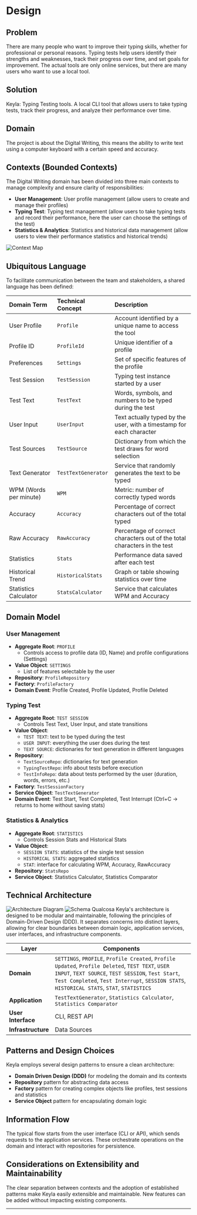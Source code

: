 # Design

## Problem

There are many people who want to improve their typing skills, 
whether for professional or personal reasons. 
Typing tests help users identify their strengths and weaknesses, 
track their progress over time, and set goals for improvement.
The actual tools are only online services, but there are many users who want to use a local tool.

## Solution

Keyla: Typing Testing tools.
A local CLI tool that allows users to take typing tests, track their progress, and analyze their performance over time.

## Domain

The project is about the Digital Writing, 
this means the ability to write text using a computer keyboard with a certain speed and accuracy.


## Contexts (Bounded Contexts)
The Digital Writing domain has been divided into three main contexts to manage complexity and ensure clarity of responsibilities:

- **User Management**: User profile management (allow users to create and manage their profiles)
- **Typing Test**: Typing test management (allow users to take typing tests and record their performance, here the user can choose the settings of the test)
- **Statistics & Analytics**: Statistics and historical data management (allow users to view their performance statistics and historical trends)

<!-- Insert UML diagram image -->
<!-- Description: Context Map showing User Management, Typing Test, and Statistics & Analytics and their relationships. -->
![Context Map](Resources/DDD_ContextMap.png)

## Ubiquitous Language

To facilitate communication between the team and stakeholders, a shared language has been defined:

| Domain Term           | Technical Concept        | Description                                                                 |
| :-------------------- | :---------------------- | :-------------------------------------------------------------------------- |
| User Profile          | `Profile`               | Account identified by a unique name to access the tool                      |
| Profile ID            | `ProfileId`             | Unique identifier of a profile                                              |
| Preferences           | `Settings`              | Set of specific features of the profile                                     |
| Test Session          | `TestSession`           | Typing test instance started by a user                                      |
| Test Text             | `TestText`              | Words, symbols, and numbers to be typed during the test                     |
| User Input            | `UserInput`             | Text actually typed by the user, with a timestamp for each character        |
| Test Sources          | `TestSource`            | Dictionary from which the test draws for word selection                     |
| Text Generator        | `TestTextGenerator`     | Service that randomly generates the text to be typed                        |
| WPM (Words per minute)| `WPM`                   | Metric: number of correctly typed words                                     |
| Accuracy              | `Accuracy`              | Percentage of correct characters out of the total typed                     |
| Raw Accuracy          | `RawAccuracy`           | Percentage of correct characters out of the total characters in the test    |
| Statistics            | `Stats`                 | Performance data saved after each test                                      |
| Historical Trend      | `HistoricalStats`       | Graph or table showing statistics over time                                 |
| Statistics Calculator | `StatsCalculator`       | Service that calculates WPM and Accuracy                                    |

## Domain Model

### User Management

- **Aggregate Root**: `PROFILE`
  - Controls access to profile data (ID, Name) and profile configurations (Settings)
- **Value Object**: `SETTINGS`
  - List of features selectable by the user
- **Repository**: `ProfileRepository`
- **Factory**: `ProfileFactory`
- **Domain Event**: Profile Created, Profile Updated, Profile Deleted

### Typing Test

- **Aggregate Root**: `TEST SESSION`
  - Controls Test Text, User Input, and state transitions
- **Value Object**:
  - `TEST TEXT`: text to be typed during the test
  - `USER INPUT`: everything the user does during the test
  - `TEXT SOURCE`: dictionaries for text generation in different languages
- **Repository**:
  - `TextSourceRepo`: dictionaries for text generation
  - `TypingTestRepo`: info about tests before execution
  - `TestInfoRepo`: data about tests performed by the user (duration, words, errors, etc.)
- **Factory**: `TestSessionFactory`
- **Service Object**: `TestTextGenerator`
- **Domain Event**: Test Start, Test Completed, Test Interrupt (Ctrl+C → returns to home without saving stats)

### Statistics & Analytics

- **Aggregate Root**: `STATISTICS`
  - Controls Session Stats and Historical Stats
- **Value Object**:
  - `SESSION STATS`: statistics of the single test session
  - `HISTORICAL STATS`: aggregated statistics
  - `STAT`: interface for calculating WPM, Accuracy, RawAccuracy
- **Repository**: `StatsRepo`
- **Service Object**: Statistics Calculator, Statistics Comparator

<!-- Insert UML diagram image -->
<!-- Description: UML diagram of the domain model with aggregate root, value object, repository, factory, and service object for each context. -->

## Technical Architecture

![Architecture Diagram](Resources/DDD_ArchitectureDiagram.png)
![Schema Qualcosa](Resources/DDD_scheme.png)
Keyla's architecture is designed to be modular and maintainable, following the principles of Domain-Driven Design (DDD). It separates concerns into distinct layers, allowing for clear boundaries between domain logic, application services, user interfaces, and infrastructure components.

| Layer              | Components                                                                                                                                                                                                                                              |
|--------------------|---------------------------------------------------------------------------------------------------------------------------------------------------------------------------------------------------------------------------------------------------------|
| **Domain**         | `SETTINGS`, `PROFILE`, `Profile Created`, `Profile Updated`, `Profile Deleted`, `TEST TEXT`, `USER INPUT`, `TEXT SOURCE`, `TEST SESSION`, `Test Start`, `Test Completed`, `Test Interrupt`, `SESSION STATS`, `HISTORICAL STATS`, `STAT`, `STATISTICS`   |
| **Application**    | `TestTextGenerator`, `Statistics Calculator`, `Statistics Comparator`                                                                                                                                                                                   |
| **User Interface** | CLI, REST API                                                                                                                                                                                                                                           |
| **Infrastructure** | Data Sources                                                                                                                                                                                                                                            |

<!-- Insert UML diagram image -->
<!-- Description: UML diagram showing the division into layers (Domain, Application, User Interface, Infrastructure) and their dependencies. -->

## Patterns and Design Choices
Keyla employs several design patterns to ensure a clean architecture:
- **Domain Driven Design (DDD)** for modeling the domain and its contexts
- **Repository** pattern for abstracting data access
- **Factory** pattern for creating complex objects like profiles, test sessions and statistics 
- **Service Object** pattern for encapsulating domain logic 


## Information Flow

The typical flow starts from the user interface (CLI or API), which sends requests to the application services. These orchestrate operations on the domain and interact with repositories for persistence.

<!-- Insert UML sequence diagram image -->
<!-- Description: UML sequence diagram showing the flow of a test session, from profile creation, test start, to statistics saving. -->
## Considerations on Extensibility and Maintainability

The clear separation between contexts and the adoption of established patterns make Keyla easily extensible and maintainable. New features can be added without impacting existing components.

---